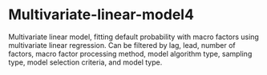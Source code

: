 # Multivariate-linear-model4
Multivariate linear model, fitting default probability with macro factors using multivariate linear regression. Can be filtered by lag,  lead, number of factors, macro factor processing method, model algorithm type, sampling type, model selection criteria, and model type.
